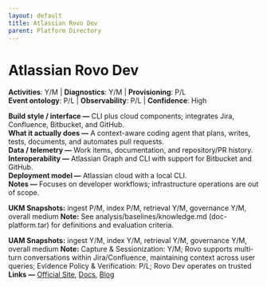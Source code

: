```yaml
---
layout: default
title: Atlassian Rovo Dev
parent: Platform Directory
---
```


# Atlassian Rovo Dev

**Activities**: Y/M | **Diagnostics**: Y/M | **Provisioning**: P/L  <br>
**Event ontology**: P/L | **Observability**: P/L | **Confidence**: High

**Build style / interface —** CLI plus cloud components; integrates Jira, Confluence, Bitbucket, and GitHub.  
**What it actually does —** A context-aware coding agent that plans, writes, tests, documents, and automates pull requests.  
**Data / telemetry —** Work items, documentation, and repository/PR history.  
**Interoperability —** Atlassian Graph and CLI with support for Bitbucket and GitHub.  
**Deployment model —** Atlassian cloud with a local CLI.  
**Notes —** Focuses on developer workflows; infrastructure operations are out of scope.

**UKM Snapshots:**
ingest P/M, index P/M, retrieval Y/M, governance Y/M, overall medium
**Note:** See analysis/baselines/knowledge.md (doc-platform.tar) for definitions and evaluation criteria.


**UAM Snapshots:**
ingest Y/M, index Y/M, retrieval Y/M, governance Y/M, overall medium
**Note:** Capture & Sessionization: Y/M; Rovo supports multi-turn conversations within Jira/Confluence, maintaining context across user queries; Evidence Policy & Verification: P/L; Rovo Dev operates on trusted
**Links —** [Official Site](https://www.atlassian.com/software/rovo-dev), [Docs](https://support.atlassian.com/rovo/docs/use-rovo-dev-cli/), [Blog](https://www.atlassian.com/blog/announcements/rovo-dev-cli-with-gpt5)